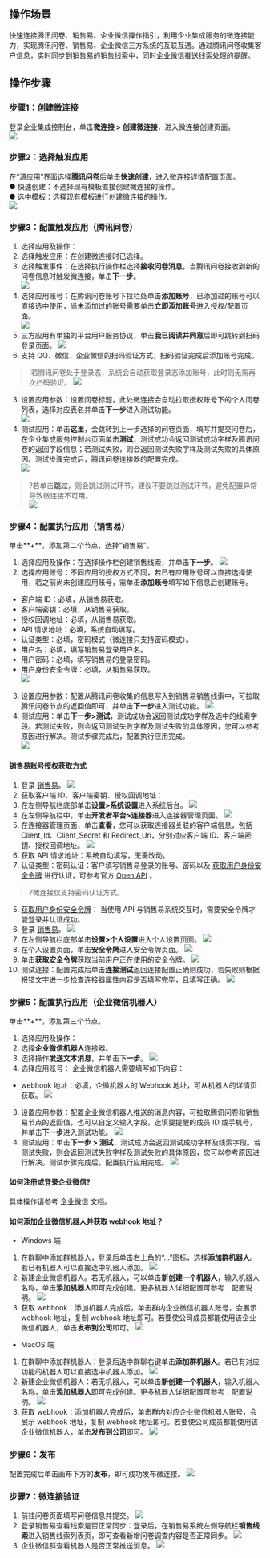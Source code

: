 ## 操作场景
快速连接腾讯问卷、销售易、企业微信操作指引，利用企业集成服务的微连接能力，实现腾讯问卷、销售易、企业微信三方系统的互联互通。通过腾讯问卷收集客户信息，实时同步到销售易的销售线索中，同时企业微信推送线索处理的提醒。  

## 操作步骤
### 步骤1：创建微连接
登录企业集成控制台，单击**微连接 > 创建微连接**，进入微连接创建页面。  
![](https://document-1259649581.cos.ap-guangzhou.myqcloud.com/eis1/1.png)

### 步骤2：选择触发应用
在“源应用”界面选择**腾讯问卷**后单击**快速创建**，进入微连接详情配置页面。    
● 快速创建：不选择现有模板直接创建微连接的操作。   
● 选中模板：选择现有模板进行创建微连接的操作。  
![](https://document-1259649581.cos.ap-guangzhou.myqcloud.com/eis1/2.png)

### 步骤3：配置触发应用（腾讯问卷）
1. 选择应用及操作：
 1. 选择触发应用：在创建微连接时已选择。  
 2. 选择触发事件：在选择执行操作栏选择**接收问卷消息**，当腾讯问卷接收到新的问卷信息时触发微连接，单击**下一步**。   
![](https://document-1259649581.cos.ap-guangzhou.myqcloud.com/eis1/3.png)
2. 选择应用账号：在腾讯问卷账号下拉栏处单击**添加账号**，已添加过的账号可以直接选中使用，尚未添加过的账号需要单击**立即添加账号**进入授权/配置页面。   
![](https://document-1259649581.cos.ap-guangzhou.myqcloud.com/eis1/4.png)
 1. 三方应用有单独的平台用户服务协议，单击**我已阅读并同意**后即可跳转到扫码登录页面。 
![](https://document-1259649581.cos.ap-guangzhou.myqcloud.com/eis1/5.png)
 2. 支持 QQ、微信、企业微信的扫码验证方式，扫码验证完成后添加账号完成。  
>!若腾讯问卷处于登录态，系统会自动获取登录态添加账号，此时则无需再次扫码验证。 
![](https://document-1259649581.cos.ap-guangzhou.myqcloud.com/eis1/6.png)
3. 设置应用参数：设置问卷标题，此处微连接会自动拉取授权账号下的个人问卷列表，选择对应表名并单击**下一步**进入测试功能。  
![](https://document-1259649581.cos.ap-guangzhou.myqcloud.com/eis1/7.png)
4. 测试应用：单击**这里**，会跳转到上一步选择的问卷页面，填写并提交问卷后，在企业集成服务控制台页面单击**测试**，测试成功会返回测试成功字样及腾讯问卷的返回字段信息；若测试失败，则会返回测试失败字样及测试失败的具体原因。测试步骤完成后，腾讯问卷连接器的配置完成。  
![](https://document-1259649581.cos.ap-guangzhou.myqcloud.com/eis1/8.png)
>?若单击**跳过**，则会跳过测试环节，建议不要跳过测试环节，避免配置异常导致微连接不可用。  
![](https://document-1259649581.cos.ap-guangzhou.myqcloud.com/eis1/9.png)

### 步骤4：配置执行应用（销售易）
单击**+**，添加第二个节点，选择“销售易”。
1. 选择应用及操作：在选择操作栏创建销售线索，并单击**下一步**。
![](https://document-1259649581.cos.ap-guangzhou.myqcloud.com/eis1/10.png)
2. 选择应用账号：不同应用的授权方式不同，若已有应用账号可以直接选择使用，若之前尚未创建应用账号，需单击**添加账号**填写如下信息后创建账号。  
 - 客户端 ID：必填，从销售易获取。  
 - 客户端密钥：必填，从销售易获取。  
 - 授权回调地址：必填，从销售易获取。  
 - API 请求地址：必填，系统自动填写。  
 - 认证类型：必填，密码模式（微连接只支持密码模式）。  
 - 用户名：必填，填写销售易登录用户名。  
 - 用户密码：必填，填写销售易的登录密码。  
 - 用户身份安全令牌：必填，从销售易获取。  
![](https://main.qcloudimg.com/raw/a6d6133c2ee892f3797783426d8c56f0.png)
3. 设置应用参数：配置从腾讯问卷收集的信息写入到销售易销售线索中，可拉取腾讯问卷节点的返回值即可，并单击**下一步**进入测试功能。
![](https://document-1259649581.cos.ap-guangzhou.myqcloud.com/eis1/21.png)
4. 测试应用：单击**下一步>测试**，测试成功会返回测试成功字样及选中的线索字段。若测试失败，则会返回测试失败字样及测试失败的具体原因，您可以参考原因进行解决。测试步骤完成后，配置执行应用完成。  
![](https://document-1259649581.cos.ap-guangzhou.myqcloud.com/eis1/22.png)

#### 销售易账号授权获取方式
1. 登录 [销售易](https://login.xiaoshouyi.com)。 
![](https://document-1259649581.cos.ap-guangzhou.myqcloud.com/eis1/12.png) 
2. 获取客户端 ID、客户端密钥、授权回调地址：
 1. 在左侧导航栏底部单击**设置>系统设置**进入系统后台。
![](https://document-1259649581.cos.ap-guangzhou.myqcloud.com/eis1/13.png)
 2. 在左侧导航栏中，单击**开发者平台>连接器**进入连接器管理页面。
![](https://document-1259649581.cos.ap-guangzhou.myqcloud.com/eis1/14.png)
 3. 在连接器管理页面，单击**查看**，您可以获取连接器关联的客户端信息，包括 Client_Id、Client_Secret 和 Redirect_Uri，分别对应客户端 ID、客户端密钥、授权回调地址。
![](https://document-1259649581.cos.ap-guangzhou.myqcloud.com/eis1/15.png)
3. 获取 API 请求地址：系统自动填写，无需改动。
4. 认证类型：密码认证：客户填写销售易登录的账号、密码以及 [获取用户身份安全令牌](#Get) 进行认证，可参考官方 [Open API](https://developer.xiaoshouyi.com/listenter) 。  
>?微连接仅支持密码认证方式。
5. [获取用户身份安全令牌](id:Get)：
当使用 API 与销售易系统交互时，需要安全令牌才能登录并认证成功。  
 1. 登录 [销售易](https://login.xiaoshouyi.com)。 
![](https://document-1259649581.cos.ap-guangzhou.myqcloud.com/eis1/16.png)
 2. 在左侧导航栏底部单击**设置>个人设置**进入个人设置页面。
![](https://document-1259649581.cos.ap-guangzhou.myqcloud.com/eis1/17.png)
 3. 在个人设置页面，单击**安全令牌**进入安全令牌页面。
![](https://document-1259649581.cos.ap-guangzhou.myqcloud.com/eis1/18.png)
 4. 单击**获取安全令牌**获取当前用户正在使用的安全令牌。
![](https://document-1259649581.cos.ap-guangzhou.myqcloud.com/eis1/19.png)
6. 测试连接：配置完成后单击**连接测试**返回连接配置正确则成功，若失败则根据报错文字进一步检查连接器属性内容是否填写完毕，且填写正确。
![](https://document-1259649581.cos.ap-guangzhou.myqcloud.com/eis1/20.png)



### 步骤5：配置执行应用（企业微信机器人）
单击**+**，添加第三个节点。
1. 选择应用及操作：
 1. 选择**企业微信机器人**连接器。
 2. 选择操作**发送文本消息**，并单击**下一步**。
![](https://document-1259649581.cos.ap-guangzhou.myqcloud.com/eis1/36.png)
2. 选择应用账号：
企业微信机器人需要填写如下内容：  
- webhook 地址：必填，企微机器人的 Webhook 地址，可从机器人的详情页获取。
![](https://document-1259649581.cos.ap-guangzhou.myqcloud.com/eis1/35.png)
3. 设置应用参数：配置企业微信机器人推送的消息内容，可拉取腾讯问卷和销售易节点的返回值，也可以自定义输入字段，选填要提醒的成员 ID 或手机号，并单击**下一步**进入测试功能。
![](https://document-1259649581.cos.ap-guangzhou.myqcloud.com/eis1/29.png)
4. 测试应用：单击**下一步 > 测试**，测试成功会返回测试成功字样及线索字段。若测试失败，则会返回测试失败字样及测试失败的具体原因，您可以参考原因进行解决。测试步骤完成后，配置执行应用完成。
![](https://document-1259649581.cos.ap-guangzhou.myqcloud.com/eis1/30.png)

#### 如何注册或登录企业微信?
具体操作请参考 [企业微信](https://open.work.weixin.qq.com/help2/pc/14506?person_id=1&searchData=) 文档。

#### 如何添加企业微信机器人并获取 webhook 地址？
- Windows 端
 1. 在群聊中添加群机器人，登录后单击右上角的“...”图标，选择**添加群机器人**。若已有机器人可以直接选中机器人添加。
![](https://document-1259649581.cos.ap-guangzhou.myqcloud.com/eis1/37.png)
 2. 新建企业微信机器人。若无机器人，可以单击**新创建一个机器人**，输入机器人名称，单击**添加机器人**即可完成创建。更多机器人详细配置可参考：配置说明。
![](https://document-1259649581.cos.ap-guangzhou.myqcloud.com/eis1/24.png)
 3. 获取 webhook：添加机器人完成后，单击群内企业微信机器人账号，会展示 webhook 地址，复制 webhook 地址即可。若要使公司成员都能使用该企业微信机器人，单击**发布到公司**即可。
![](https://document-1259649581.cos.ap-guangzhou.myqcloud.com/eis1/25.png)
- MacOS 端
 1. 在群聊中添加群机器人：登录后选中群聊右键单击**添加群机器人**。若已有对应功能的机器人可以直接选中机器人添加。
![](https://document-1259649581.cos.ap-guangzhou.myqcloud.com/eis1/26.png)
 2. 新建企业微信机器人：若无机器人，可以单击**新创建一个机器人**，输入机器人名称，单击**添加机器人**即可完成创建。更多机器人详细配置可参考：配置说明。
![](https://document-1259649581.cos.ap-guangzhou.myqcloud.com/eis1/27.png)
 3. 获取 webhook：添加机器人完成后，单击群内对应企业微信机器人账号，会展示 webhook 地址，复制 webhook 地址即可。若要使公司成员都能使用该企业微信机器人，单击**发布到公司**即可。
![](https://document-1259649581.cos.ap-guangzhou.myqcloud.com/eis1/28.png)


### 步骤6：发布
配置完成后单击画布下方的**发布**，即可成功发布微连接。
![](https://document-1259649581.cos.ap-guangzhou.myqcloud.com/eis1/31.png)

### 步骤7：微连接验证
1. 前往问卷页面填写问卷信息并提交。
![](https://document-1259649581.cos.ap-guangzhou.myqcloud.com/eis1/32.png)
2. 登录销售易查看线索是否正常同步：登录后，在销售易系统左侧导航栏**销售线索**进入销售线索列表页，即可查看新增问卷调查内容是否正常同步。
![](https://document-1259649581.cos.ap-guangzhou.myqcloud.com/eis1/33.png)
3. 企业微信群查看机器人是否正常推送消息。
![](https://document-1259649581.cos.ap-guangzhou.myqcloud.com/eis1/34.png)

